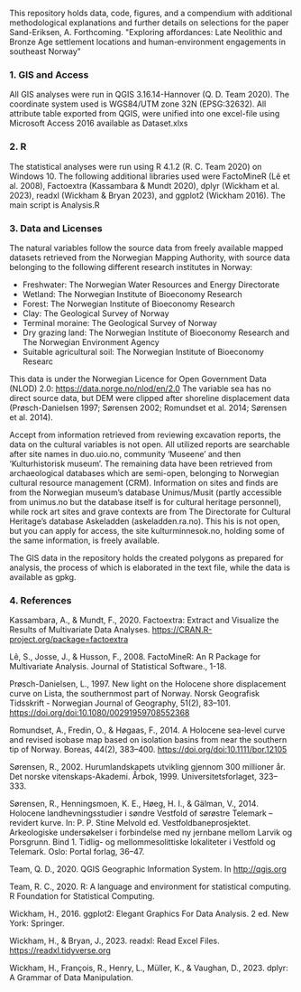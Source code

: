 This repository holds data, code, figures, and a compendium with additional methodological explanations and further details on selections for the paper Sand-Eriksen, A. Forthcoming. "Exploring affordances: Late Neolithic and Bronze Age settlement locations and human-environment engagements in southeast Norway"

### 1. GIS and Access
All GIS analyses were run in QGIS 3.16.14-Hannover (Q. D. Team 2020). The coordinate system used is WGS84/UTM zone 32N (EPSG:32632). All attribute table exported from QGIS, were unified into one excel-file using Microsoft Access 2016 available as Dataset.xlxs

### 2. R
The statistical analyses were run using R 4.1.2 (R. C. Team 2020)  on Windows 10. The following additional libraries used were FactoMineR (Lê et al. 2008), Factoextra (Kassambara & Mundt 2020), dplyr (Wickham et al. 2023), readxl (Wickham & Bryan 2023), and ggplot2 (Wickham 2016). The main script is Analysis.R

### 3. Data and Licenses
The natural variables follow the source data from freely available mapped datasets retrieved from the Norwegian Mapping Authority, with source data belonging to the following different research institutes in Norway:
-	Freshwater: The Norwegian Water Resources and Energy Directorate
-	Wetland: The Norwegian Institute of Bioeconomy Research
-	Forest: The Norwegian Institute of Bioeconomy Research
-	Clay: The Geological Survey of Norway
-	Terminal moraine: The Geological Survey of Norway
-	Dry grazing land:  The Norwegian Institute of Bioeconomy Research and The Norwegian Environment Agency
-	Suitable agricultural soil: The Norwegian Institute of Bioeconomy Researc

This data is under the Norwegian Licence for Open Government Data (NLOD) 2.0: https://data.norge.no/nlod/en/2.0
The variable sea has no direct source data, but DEM were clipped after shoreline displacement data (Prøsch-Danielsen 1997; Sørensen 2002; Romundset et al. 2014; Sørensen et al. 2014). 

Accept from information retrieved from reviewing excavation reports, the data on the cultural variables is not open. All utilized reports are searchable after site names in duo.uio.no, community ‘Museene’ and then ‘Kulturhistorisk museum’. The remaining data have been retrieved from archaeological databases which are semi-open, belonging to Norwegian cultural resource management (CRM). Information on sites and finds are from the Norwegian museum’s database Unimus/Musit (partly accessible from unimus.no but the database itself is for cultural heritage personnel), while rock art sites and grave contexts are from The Directorate for Cultural Heritage’s database Askeladden (askeladden.ra.no). This his is not open, but you can apply for access, the site kulturminnesok.no, holding some of the same information, is freely available. 

The GIS data in the repository holds the created polygons as prepared for analysis, the process of which is elaborated in the text file, while the data is available as gpkg. 

### 4. References
Kassambara, A., & Mundt, F., 2020. Factoextra: Extract and Visualize the Results of Multivariate Data Analyses. https://CRAN.R-project.org/package=factoextra 

Lê, S., Josse, J., & Husson, F., 2008. FactoMineR: An R Package for Multivariate Analysis. Journal of Statistical Software., 1-18. 

Prøsch-Danielsen, L., 1997. New light on the Holocene shore displacement curve on Lista, the southernmost part of Norway. Norsk Geografisk Tidsskrift - Norwegian Journal of Geography, 51(2), 83–101. https://doi.org/doi:10.1080/00291959708552368

Romundset, A., Fredin, O., & Høgaas, F., 2014. A Holocene sea-level curve and revised isobase map based on isolation basins from near the southern tip of Norway. Boreas, 44(2), 383–400. https://doi.org/doi:10.1111/bor.12105

Sørensen, R., 2002. Hurumlandskapets utvikling gjennom 300 millioner år. Det norske vitenskaps-Akademi. Årbok, 1999. Universitetsforlaget, 323–333.

Sørensen, R., Henningsmoen, K. E., Høeg, H. I., & Gälman, V., 2014. Holocene landhevningsstudier i søndre Vestfold of sørøstre Telemark – revidert kurve. In: P. P. Stine Melvold ed. Vestfoldbaneprosjektet. Arkeologiske undersøkelser i forbindelse med ny jernbane mellom Larvik og Porsgrunn. Bind 1. Tidlig- og mellommesolittiske lokaliteter i Vestfold og Telemark. Oslo: Portal forlag, 36–47.

Team, Q. D., 2020. QGIS Geographic Information System. In http://qgis.org

Team, R. C., 2020. R: A language and environment for statistical computing. R Foundation for Statistical Computing.

Wickham, H., 2016. ggplot2: Elegant Graphics For Data Analysis. 2 ed. New York: Springer.

Wickham, H., & Bryan, J., 2023. readxl: Read Excel Files. https://readxl.tidyverse.org 

Wickham, H., François, R., Henry, L., Müller, K., & Vaughan, D., 2023. dplyr: A Grammar of Data Manipulation.



